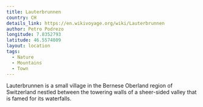 ```yaml
---
title: Lauterbrunnen
country: CH
details_link: https://en.wikivoyage.org/wiki/Lauterbrunnen
author: Petro Podrezo
longitude: 7.8352793
latitude: 46.5574809
layout: location
tags:
  - Nature
  - Mountains
  - Town
---
```

Lauterbrunnen is a small village in the Bernese Oberland region of Switzerland nestled between the towering walls of a sheer-sided valley that is famed for its waterfalls. 
